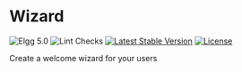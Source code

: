 Wizard
======

![Elgg 5.0](https://img.shields.io/badge/Elgg-5.0-green.svg)
![Lint Checks](https://github.com/ColdTrick/wizard/actions/workflows/lint.yml/badge.svg?event=push)
[![Latest Stable Version](https://poser.pugx.org/coldtrick/wizard/v/stable.svg)](https://packagist.org/packages/coldtrick/wizard)
[![License](https://poser.pugx.org/coldtrick/wizard/license.svg)](https://packagist.org/packages/coldtrick/wizard)

Create a welcome wizard for your users
